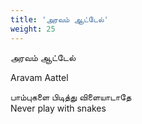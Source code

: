 ```yaml
---
title: 'அரவம் ஆட்டேல்'
weight: 25
---
```

 

அரவம் ஆட்டேல்

Aravam Aattel

பாம்புகளை பிடித்து விளையாடாதே  
Never play with snakes